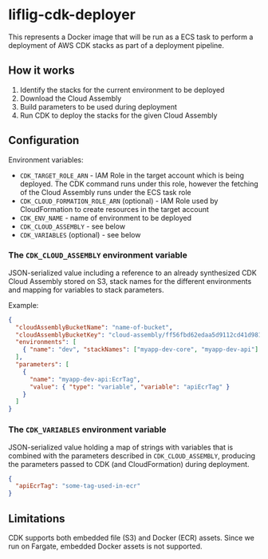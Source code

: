 # liflig-cdk-deployer

This represents a Docker image that will be run as a ECS task
to perform a deployment of AWS CDK stacks as part of a deployment
pipeline.

## How it works

1. Identify the stacks for the current environment to be deployed
1. Download the Cloud Assembly
1. Build parameters to be used during deployment
1. Run CDK to deploy the stacks for the given Cloud Assembly

## Configuration

Environment variables:

- `CDK_TARGET_ROLE_ARN` - IAM Role in the target account which
  is being deployed. The CDK command runs under this role,
  however the fetching of the Cloud Assembly runs under the
  ECS task role
- `CDK_CLOUD_FORMATION_ROLE_ARN` (optional) - IAM Role used by
  CloudFormation to create resources in the target account
- `CDK_ENV_NAME` - name of environment to be deployed
- `CDK_CLOUD_ASSEMBLY` - see below
- `CDK_VARIABLES` (optional) - see below

### The `CDK_CLOUD_ASSEMBLY` environment variable

JSON-serialized value including a reference to an already
synthesized CDK Cloud Assembly stored on S3, stack names for
the different environments and mapping for variables to stack parameters.

Example:

```json
{
  "cloudAssemblyBucketName": "name-of-bucket",
  "cloudAssemblyBucketKey": "cloud-assembly/ff56fbd62edaa5d9112cd41d981a4bf966f088361b9c4eab7620389905390bd2.zip",
  "environments": [
    { "name": "dev", "stackNames": ["myapp-dev-core", "myapp-dev-api"] }
  ],
  "parameters": [
    {
      "name": "myapp-dev-api:EcrTag",
      "value": { "type": "variable", "variable": "apiEcrTag" }
    }
  ]
}
```

### The `CDK_VARIABLES` environment variable

JSON-serialized value holding a map of strings with variables that
is combined with the parameters described in `CDK_CLOUD_ASSEMBLY`,
producing the parameters passed to CDK (and CloudFormation) during
deployment.

```json
{
  "apiEcrTag": "some-tag-used-in-ecr"
}
```

## Limitations

CDK supports both embedded file (S3) and Docker (ECR) assets. Since we
run on Fargate, embedded Docker assets is not supported.
